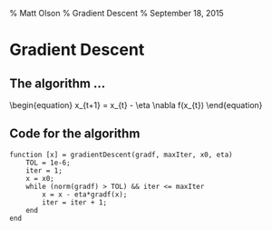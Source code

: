 % Matt Olson 
% Gradient Descent
% September 18, 2015

# Gradient Descent #

## The algorithm ... ##

\begin{equation}
    x_{t+1} = x_{t} - \eta \nabla f(x_{t})
\end{equation}

## Code for the algorithm ##

~~~~ {.matlab}
function [x] = gradientDescent(gradf, maxIter, x0, eta)
    TOL = 1e-6;
    iter = 1;
    x = x0;
    while (norm(gradf) > TOL) && iter <= maxIter
        x = x - eta*gradf(x);
        iter = iter + 1;
    end
end
~~~~


